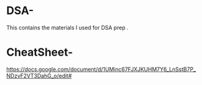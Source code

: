 # DSA-
This contains the materials I used for DSA prep .
# CheatSheet-
https://docs.google.com/document/d/1UMinc67FJXJKUHM7Y6_LnSstB7P_NDzvF2VT3DahG_o/edit#
